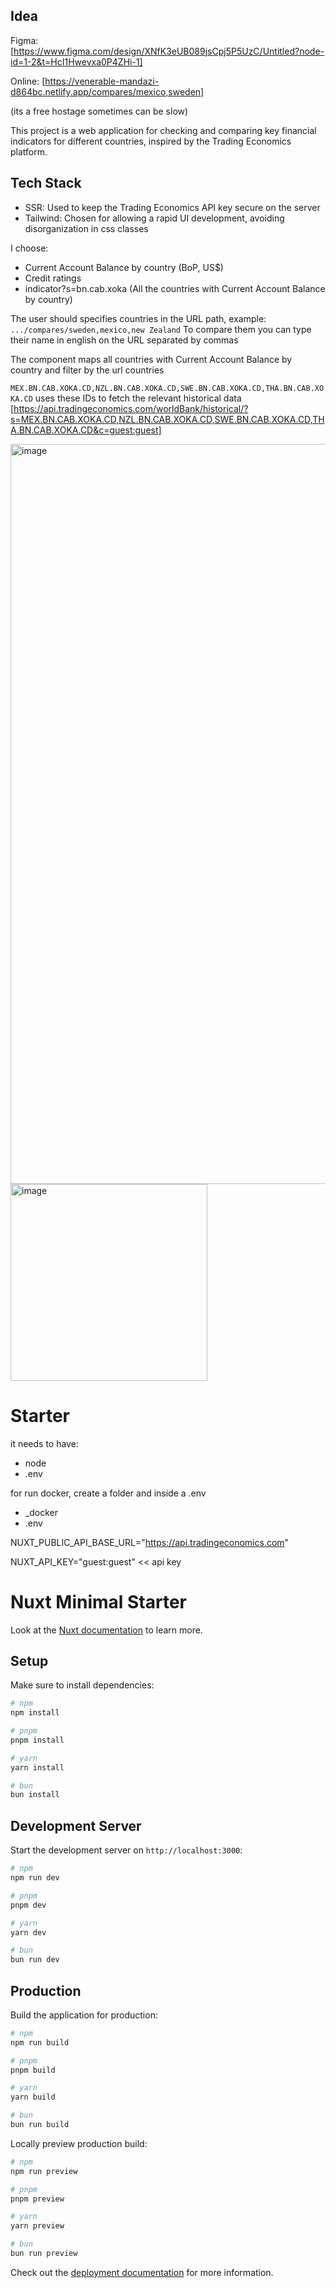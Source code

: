 ## Idea

Figma: [https://www.figma.com/design/XNfK3eUB089jsCpj5P5UzC/Untitled?node-id=1-2&t=HcI1Hwevxa0P4ZHi-1]

Online: [https://venerable-mandazi-d864bc.netlify.app/compares/mexico,sweden]

(its a free hostage sometimes can be slow)

This project is a web application for checking and comparing key financial indicators for different countries, inspired by the Trading Economics platform.

## Tech Stack
- SSR: Used to keep the Trading Economics API key secure on the server
- Tailwind: Chosen for allowing a rapid UI development, avoiding disorganization in css classes 

I choose:
- Current Account Balance by country (BoP, US$)
- Credit ratings
- indicator?s=bn.cab.xoka (All the countries with Current Account Balance by country)

The user should specifies countries in the URL path, example: `.../compares/sweden,mexico,new Zealand`
To compare them you can type their name in english on the URL separated by commas

The component maps all countries with Current Account Balance by country and filter by the url countries

`MEX.BN.CAB.XOKA.CD,NZL.BN.CAB.XOKA.CD,SWE.BN.CAB.XOKA.CD,THA.BN.CAB.XOKA.CD`
uses these IDs to fetch the relevant historical data
[https://api.tradingeconomics.com/worldBank/historical/?s=MEX.BN.CAB.XOKA.CD,NZL.BN.CAB.XOKA.CD,SWE.BN.CAB.XOKA.CD,THA.BN.CAB.XOKA.CD&c=guest:guest]


<img width="1184" alt="image" src="https://github.com/user-attachments/assets/470b8168-f260-49bd-bcee-8a936069d62d" />
<img width="315" alt="image" src="https://github.com/user-attachments/assets/4f544fd6-15f9-4b06-bbab-0f760ad25a56" />




# Starter

it needs to have:
- node
- .env

for run docker, create a folder and inside a .env

- _docker
-    .env

NUXT_PUBLIC_API_BASE_URL="https://api.tradingeconomics.com"

NUXT_API_KEY="guest:guest" << api key

# Nuxt Minimal Starter

Look at the [Nuxt documentation](https://nuxt.com/docs/getting-started/introduction) to learn more.

## Setup

Make sure to install dependencies:

```bash
# npm
npm install

# pnpm
pnpm install

# yarn
yarn install

# bun
bun install
```

## Development Server

Start the development server on `http://localhost:3000`:

```bash
# npm
npm run dev

# pnpm
pnpm dev

# yarn
yarn dev

# bun
bun run dev
```

## Production


Build the application for production:

```bash
# npm
npm run build

# pnpm
pnpm build

# yarn
yarn build

# bun
bun run build
```

Locally preview production build:

```bash
# npm
npm run preview

# pnpm
pnpm preview

# yarn
yarn preview

# bun
bun run preview
```

Check out the [deployment documentation](https://nuxt.com/docs/getting-started/deployment) for more information.
